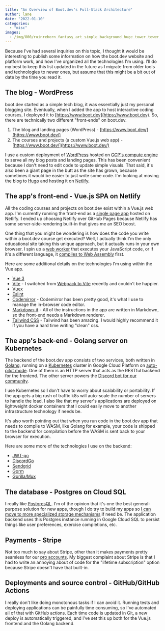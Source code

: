 ```yaml
---
title: "An Overview of Boot.dev's Full-Stack Architecture"
author: lane
date: "2022-01-10"
categories:
  - "misc"
images:
  - /img/800/ruinreborn_fantasy_art_simple_background_huge_tower_tower_see_4d4d53d5-87f3-450d-91cc-7a5edef53bec_1.png.webp
---
```


Because I've had several inquiries on this topic, I thought it would be interesting to publish some information on how the boot.dev website and platform work, and how I've organized all the technologies I'm using. I'll do my best to keep this list updated in the future as I migrate from older tools and technologies to newer ones, but assume that this might be a bit out of date by the time you read it.

## The blog - WordPress

boot.dev started as a simple tech blog, it was essentially just my personal blogging site. Eventually, when I added the app to host interactive coding courses, I deployed it to [https://www.boot.dev](https://www.boot.dev). So, there are technically two different "front-ends" on boot.dev.

1. The blog and landing pages (WordPress) - [https://www.boot.dev/](https://www.boot.dev/)
2. The courses and projects (a custom Vue.js web app) - [https://www.boot.dev/](https://www.boot.dev/)

I use a custom deployment of [WordPress](https://wordpress.org/download/) hosted on [GCP's compute engine](https://cloud.google.com/compute) to serve all my blog posts and landing pages. This has been convenient because I don't need to edit code to update simple visuals. That said, it's also been a giant page in the butt as the site has grown, because sometimes it would be easier to just write some code. I'm looking at moving the blog to [Hugo](https://gohugo.io/) and hosting it on [Netlify](https://www.netlify.com/).

## The app's front-end - Vue.js SPA on Netlify

All the coding courses and projects on boot.dev exist within a Vue.js web app. I'm currently running the front-end as a [single page app](https://en.wikipedia.org/wiki/Single-page_application) hosted on Netlify. I ended up choosing Netlify over GitHub Pages because Netlify has some server-side-rendering built-in that gives me an SEO boost.

One thing that you might be wondering is how does the code you write within a boot.dev course get executed? Well, I actually think I'm the only educational site taking this unique approach, but it actually runs in your own browser. I spin up a [web worker](/golang/running-go-in-the-browser-wasm-web-workers/) that executes your JavaScript code, or if it's a different language, it [compiles to Web Assembly](/golang/running-go-in-the-browser-with-web-assembly-wasm/) first.

Here are some additional details on the technologies I'm using within the Vue app.

- [Vue 3](https://v3.vuejs.org/)
- [Vite](https://vitejs.dev/) - I switched from [Webpack to Vite](/javascript/migrating-vue-webpack-to-vitejs/) recently and couldn't be happier.
- [Vuex](https://vuex.vuejs.org/)
- [Eslint](https://eslint.org/)
- [Codemirror](https://codemirror.net/) - Codemirror has been pretty good, it's what I use to manage the in-browser code editor.
- [Markdown-it](https://github.com/markdown-it/markdown-it) - All of the instructions in the app are written in Markdown, so the front-end needs a Markdown renderer.
- [Tailwind CSS](https://tailwindcss.com/) - Tailwind has been amazing. I would highly recommend it if you have a hard time writing "clean" css.

## The app's back-end - Golang server on Kubernetes

The backend of the boot.dev app consists of two services, both written in [Golang](https://go.dev/), running on a [Kubernetes](https://kubernetes.io/) cluster in Google Cloud Platform on [auto-pilot mode](https://cloud.google.com/kubernetes-engine/docs/concepts/autopilot-overview). One of them is an HTTP server that acts as the RESTful backend for the frontend. The other server powers the [Discord bot for our community](https://www.boot.dev/community).

I use Kubernetes so I don't have to worry about scalability or portability. If the app gets a big rush of traffic k8s will auto-scale the number of servers to handle the load. I also like that my server's applications are deployed on lightweight docker containers that I could easily move to another infrastructure technology if needs be.

It's also worth pointing out that when you run code in the boot.dev app that needs to compile to WASM, like Golang for example, your code is shipped to the backend for compilation before the WASM is sent back to your browser for execution.

Here are some more of the technologies I use on the backend:

- [JWT-go](https://github.com/golang-jwt/jwt)
- [DiscordGo](https://github.com/bwmarrin/discordgo)
- [Sendgrid](https://sendgrid.com/)
- [Gorm](https://gorm.io/index.html)
- [Gorilla/Mux](https://github.com/gorilla/mux)

## The database - Postgres on Cloud SQL

I really like [PostgresQL](https://www.postgresql.org/). I'm of the opinion that it's one the best general-purpose solution for new apps, though I do try to build my apps so [I can move to more specialized storage mechanisms](/clean-code/death-taxes-and-database-migrations/) if need be. The application backend uses this Postgres instance running in Google Cloud SQL to persist things like user preferences, exercise completions, etc.

## Payments - Stripe

Not too much to say about Stripe, other than it makes payments pretty seamless for our [pro accounts](https://www.boot.dev/pricing). My biggest complaint about Stripe is that I had to write an annoying about of code for the "lifetime subscription" option because Stripe doesn't have that built-in.

## Deployments and source control - GitHub/GitHub Actions

I really don't like doing monotonous tasks if I can avoid it. Running tests and deploying applications can be painfully time consuming, so I've automated all of that with GitHub actions. Each time code is updated in Git, a new deploy is automatically triggered, and I've set this up both for the Vue.js frontend and the Golang backend.
